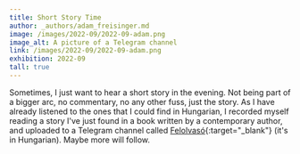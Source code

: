 ```yaml
---
title: Short Story Time
author: _authors/adam_freisinger.md
image: /images/2022-09/2022-09-adam.png
image_alt: A picture of a Telegram channel
link: /images/2022-09/2022-09-adam.png
exhibition: 2022-09
tall: true
---
```


Sometimes, I just want to hear a short story in the evening. Not being part of a bigger arc, no commentary, no any other fuss, just the story. As I have already listened to the ones that I could find in Hungarian, I recorded myself reading a story I've just found in a book written by a contemporary author, and uploaded to a Telegram channel called [Felolvasó](https://t.me/+Bm2ypsF_k0I4ZDc0){:target="_blank"} (it's in Hungarian). Maybe more will follow.
